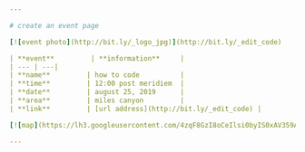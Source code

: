 ```yaml
---

# create an event page 

[![event photo](http://bit.ly/_logo_jpg)](http://bit.ly/_edit_code)

| **event**         | **information**     |
| --- | ---| 
| **name**         | how to code          | 
| **time**         | 12:00 post meridiem  | 
| **date**         | august 25, 2019      |
| **area**         | miles canyon         | 
| **link**         | [url address](http://bit.ly/_edit_code) |

[![map](https://lh3.googleusercontent.com/4zqF8GzI8oCeIlsi0byIS0xAV359AVdUuYccB7oIhjy2OqzDi2Zz-MmvMGt34jYZr1kznHgl=w371)](http://bit.ly/_edit_code)

---
```

